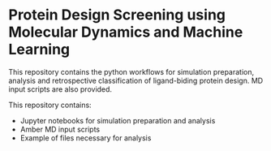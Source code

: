# Protein Design Screening using Molecular Dynamics and Machine Learning
This repository contains the python workflows for simulation preparation, analysis and retrospective classification of ligand-biding protein design. MD input scripts are also provided.

This repository contains:
- Jupyter notebooks for simulation preparation and analysis
- Amber MD input scripts
- Example of files necessary for analysis

